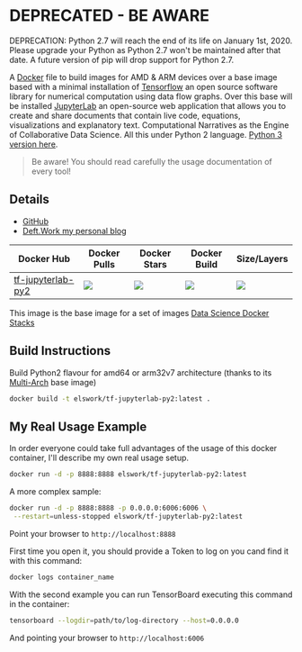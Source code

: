 # DEPRECATED - BE AWARE

DEPRECATION: Python 2.7 will reach the end of its life on January 1st, 2020. Please upgrade your Python as Python 2.7 won't be maintained after that date. A future version of pip will drop support for Python 2.7.

A [Docker](http://docker.com) file to build images for AMD & ARM devices over a base image based with a minimal installation of [Tensorflow](https://www.tensorflow.org/) an open source software library for numerical computation using data flow graphs.
Over this base will be installed [JupyterLab](https://github.com/jupyterlab/jupyterlab) an open-source web application that allows you to create and share documents that contain live code, equations, visualizations and explanatory text. Computational Narratives as the Engine of Collaborative Data Science. All this under Python 2 language. [Python 3 version here](https://github.com/DeftWork/tf-jupyterlab).

> Be aware! You should read carefully the usage documentation of every tool!

## Details

- [GitHub](https://github.com/DeftWork/tf-jupyterlab-py2)
- [Deft.Work my personal blog](http://deft.work/tensorflow_for_raspberry)

| Docker Hub | Docker Pulls | Docker Stars | Docker Build | Size/Layers |
| --- | --- | --- | --- | --- |
| [tf-jupyterlab-py2](https://hub.docker.com/r/elswork/tf-jupyterlab-py2 "elswork/tf-jupyterlab-py2 on Docker Hub") | [![](https://img.shields.io/docker/pulls/elswork/tf-jupyterlab-py2.svg)](https://hub.docker.com/r/elswork/tf-jupyterlab-py2 "tf-jupyterlab-py2 on Docker Hub") | [![](https://img.shields.io/docker/stars/elswork/tf-jupyterlab-py2.svg)](https://hub.docker.com/r/elswork/tf-jupyterlab-py2 "tf-jupyterlab-py2 on Docker Hub") | [![](https://img.shields.io/docker/build/elswork/tf-jupyterlab-py2.svg)](https://hub.docker.com/r/elswork/tf-jupyterlab-py2 "tf-jupyterlab-py2 on Docker Hub") | [![](https://images.microbadger.com/badges/image/elswork/tf-jupyterlab-py2.svg)](https://microbadger.com/images/elswork/tf-jupyterlab-py2 "tf-jupyterlab-py2 on microbadger.com") |

This image is the base image for a set of images [Data Science Docker Stacks](https://goo.gl/qvx7Vv)

## Build Instructions

Build Python2 flavour for amd64 or arm32v7 architecture (thanks to its [Multi-Arch](https://blog.docker.com/2017/11/multi-arch-all-the-things/) base image)

```sh
docker build -t elswork/tf-jupyterlab-py2:latest .
```

## My Real Usage Example

In order everyone could take full advantages of the usage of this docker container, I'll describe my own real usage setup.

```sh
docker run -d -p 8888:8888 elswork/tf-jupyterlab-py2:latest
```

A more complex sample:

```sh
docker run -d -p 8888:8888 -p 0.0.0.0:6006:6006 \
 --restart=unless-stopped elswork/tf-jupyterlab-py2:latest
```

Point your browser to `http://localhost:8888`

First time you open it, you should provide a Token to log on you cand find it with this command:

```sh
docker logs container_name
```

With the second example you can run TensorBoard executing this command in the container:

```sh
tensorboard --logdir=path/to/log-directory --host=0.0.0.0
```

And pointing your browser to `http://localhost:6006`